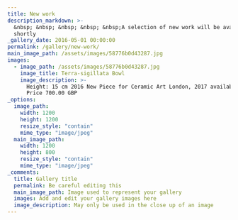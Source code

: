 ```yaml
---
title: New work
description_markdown: >-
  &nbsp; &nbsp; &nbsp; &nbsp; &nbsp;A selection of new work will be available
  shortly
_gallery_date: 2016-05-01 00:00:00
permalink: /gallery/new-work/
main_image_path: /assets/images/58776b0d43287.jpg
images:
  - image_path: /assets/images/58776b0d43287.jpg
    image_title: Terra-sigillata Bowl
    image_description: >-
      Height: 15 cm 2016 New Piece for Ceramic Art London, 2017 available now:
      Price 700.00 GBP
_options:
  image_path:
    width: 1200
    height: 1200
    resize_style: "contain"
    mime_type: "image/jpeg"
  main_image_path:
    width: 1200
    height: 800
    resize_style: "contain"
    mime_type: "image/jpeg"
_comments:
  title: Gallery title
  permalink: Be careful editing this
  main_image_path: Image used to represent your gallery
  images: Add and edit your gallery images here
  image_description: May only be used in the close up of an image
---
```

